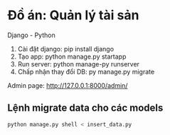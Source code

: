 # Đồ án: Quản lý tài sản
Django - Python

1. Cài đặt django: pip install django
2. Tạo app: python manage.py startapp <tenapp>
3. Run server: python manage-py runserver
4. Chấp nhận thay đổi DB: py manage.py migrate

Admin page: http://127.0.0.1:8000/admin/

## Lệnh migrate data cho các models

```bash
python manage.py shell < insert_data.py 
```
